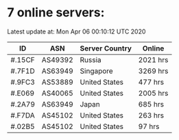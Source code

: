 # 7 online servers:

Latest update at: Mon Apr 06 00:10:12 UTC 2020

| ID | ASN | Server Country | Online |
| -- | --- | -------------- | ------ |
| #.15CF | AS49392 | Russia | 2021 hrs |
| #.7F1D | AS63949 | Singapore | 3269 hrs |
| #.9FC3 | AS53889 | United States | 477 hrs |
| #.E069 | AS40065 | United States | 2005 hrs |
| #.2A79 | AS63949 | Japan | 685 hrs |
| #.F7DA | AS45102 | United States | 263 hrs |
| #.02B5 | AS45102 | United States | 97 hrs |

